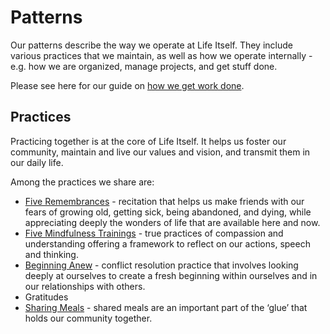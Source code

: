 # Patterns 

Our patterns describe the way we operate at Life Itself. They include various practices that we maintain, as well as how we operate internally - e.g. how we are organized, manage projects, and get stuff done.  

Please see here for our guide on [how we get work done](https://tao.lifeitself.us/getting-work-done/). 

## Practices

Practicing together is at the core of Life Itself. It helps us foster our community, maintain and live our values and vision, and transmit them in our daily life.

Among the practices we share are: 
 
  * [Five Remembrances](/five-remembrances/) - recitation that helps us make friends with our fears of growing old, getting sick, being abandoned, and   dying, while appreciating deeply the wonders of life that are available here and now.
  * [Five Mindfulness Trainings](/five-mindfulness-trainings/) - true practices of compassion and understanding offering a framework to reflect on our actions, speech and thinking. 
  * [Beginning Anew](/beginning-anew/) - conflict resolution practice that involves looking deeply at ourselves to create a fresh beginning within ourselves and in our relationships with others. 
  * Gratitudes
  * [Sharing Meals](/hubs/agreement/#hub-agreement) - shared meals are an important part of the ‘glue’ that holds our community together.
